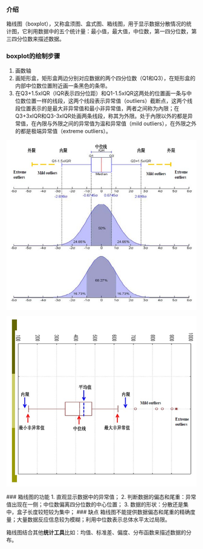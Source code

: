 ### 介绍
箱线图（boxplot），又称盒须图、盒式图、箱线图，用于显示数据分散情况的统计图，它利用数据中的五个统计量：最小值，最大值，中位数，第一四分位数，第三四分位数来描述数据。
### boxplot的绘制步骤
1. 画数轴
2. 画矩形盒，矩形盒两边分别对应数据的两个四分位数（Q1和Q3），在矩形盒的内部中位数位置附近画一条黑色的条带。
3. 在Q3+1.5xIQR（IQR表示四分位距）和Q1-1.5xIQR这两处的位置画一条与中位数位置一样的线段，这两个线段表示异常值（outliers）截断点，这两个线段位置表示的是最大非异常值和最小非异常值，两者之间称为內限；在Q3+3xIQR和Q3-3xIQR处画两条线段，称其为外限。处于內限以外的都是异常值，在內限与外限之间的异常值为温和异常值（mild outliers），在外限之外的都是极端异常值（extreme outliers）。
<p align="center">
    <img src="https://github.com/github16cp/CS_Notes/blob/master/dataVisualization/boxplot1.jpg" alt="Sample"  width="600" height="450">
</p>

<p align="center">
    <img src="https://github.com/github16cp/CS_Notes/blob/master/dataVisualization/boxplot2.jpg" alt="Sample"  width="600" height="450">
</p>
### 箱线图的功能
1. 直观显示数据中的异常值；
2. 判断数据的偏态和尾重：异常值出现在一侧；中位数偏离四分位数的中心位置；
3. 数据的形状：分散还是集中，盒子长度较短较为集中；
### 缺点
箱线图不能提供数据偏态和尾重的精确度量；大量数据反应信息较为模糊；利用中位数表示总体水平太过局限。

箱线图结合其他**统计工具**比如：均值、标准差、偏度、分布函数来描述数据的分布。
